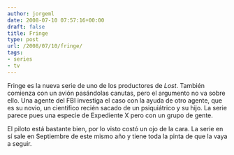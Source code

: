 ```yaml
---
author: jorgeml
date: 2008-07-10 07:57:16+00:00
draft: false
title: Fringe
type: post
url: /2008/07/10/fringe/
tags:
- series
- tv
---
```


Fringe es la nueva serie de uno de los productores de _Lost_. También comienza con un avión pasándolas canutas, pero el argumento no va sobre ello. Una agente del FBI investiga el caso con la ayuda de otro agente, que es su novio, un científico recién sacado de un psiquiátrico y su hijo. La serie parece pues una especie de Expediente X pero con un grupo de gente.

El piloto está bastante bien, por lo visto costó un ojo de la cara. La serie en sí sale en Septiembre de este mismo año y tiene toda la pinta de que la vaya a seguir.
